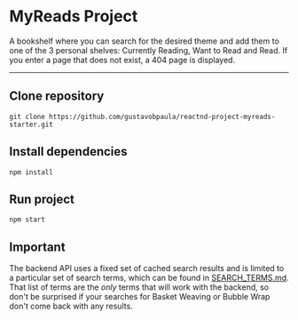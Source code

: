 # MyReads Project

A bookshelf where you can search for the desired theme and add them to one of the 3 personal shelves: Currently Reading, Want to Read and Read.
If you enter a page that does not exist, a 404 page is displayed.

---

## Clone repository
```shell
git clone https://github.com/gustavobpaula/reactnd-project-myreads-starter.git

```

## Install dependencies
```shell
npm install
```

## Run project
```shell
npm start
```

## Important
The backend API uses a fixed set of cached search results and is limited to a particular set of search terms, which can be found in [SEARCH_TERMS.md](SEARCH_TERMS.md). That list of terms are the _only_ terms that will work with the backend, so don't be surprised if your searches for Basket Weaving or Bubble Wrap don't come back with any results.
